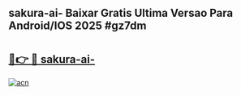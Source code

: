 ## sakura-ai- Baixar Gratis Ultima Versao Para Android/IOS 2025 #gz7dm

# <h2><a href="https://ainizakaria.my?title=sakura-ai-&ref=20M">🔗👉 🔴 sakura-ai-</a></h2>

[![acn](https://github.com/user-attachments/assets/0f9c940e-d8b0-45ae-aac7-cd30a18b3e1c)](https://ainizakaria.my?title=sakura-ai-&ref=20M)

